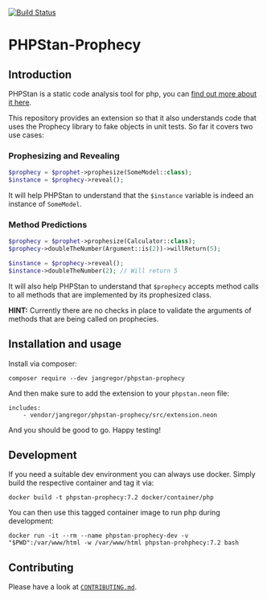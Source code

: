 [![Build Status](https://travis-ci.org/Jan0707/phpstan-prophecy.svg?branch=master)](https://travis-ci.org/Jan0707/phpstan-prophecy)

# PHPStan-Prophecy

## Introduction

PHPStan is a static code analysis tool for php, you can [find out more about it here](https://github.com/phpstan/phpstan).

This repository provides an extension so that it also understands code that uses the Prophecy library to fake objects in unit tests. So far it covers two use cases:

### Prophesizing and Revealing

```php
$prophecy = $prophet->prophesize(SomeModel::class);
$instance = $prophecy->reveal();
```

It will help PHPStan to understand that the `$instance` variable is indeed an instance of `SomeModel`.

### Method Predictions

```php
$prophecy = $prophet->prophesize(Calculator::class);
$prophecy->doubleTheNumber(Argument::is(2))->willReturn(5);

$instance = $prophecy->reveal();
$instance->doubleTheNumber(2); // Will return 5
```

It will also help PHPStan to understand that `$prophecy` accepts method calls to all methods that are implemented by its prophesized class.

**HINT:** Currently there are no checks in place to validate the arguments of methods that are being called on prophecies.

## Installation and usage

Install via composer:

```shell
composer require --dev jangregor/phpstan-prophecy
```

And then make sure to add the extension to your `phpstan.neon` file:

```neon
includes:
	- vendor/jangregor/phpstan-prophecy/src/extension.neon
```

And you should be good to go. Happy testing!

## Development

If you need a suitable dev environment you can always use docker.
Simply build the respective container and tag it via:

``docker build -t phpstan-prophecy:7.2 docker/container/php``

You can then use this tagged container image to run php during development:

``docker run -it --rm --name phpstan-prophecy-dev -v "$PWD":/var/www/html -w /var/www/html phpstan-prohphecy:7.2 bash``

## Contributing

Please have a look at [`CONTRIBUTING.md`](.github/CONTRIBUTING.md).
